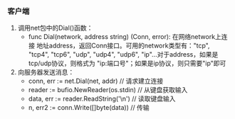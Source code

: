 ### 客户端
1. 调用net包中的Dial()函数：
    - func Dial(network, address string) (Conn, error): 在网络network上连接
    地址address，返回Conn接口。可用的network类型有："tcp", "tcp4", "tcp6", 
    "udp", "udp4", "udp6", "ip"...对于address，如果是tcp/udp协议，则格式为
    "ip:端口号"；如果是ip协议，则只需要"ip"即可
2. 向服务器发送消息：
    - conn, err := net.Dial(net, addr)  // 请求建立连接
    - reader := bufio.NewReader(os.stdin)   // 从键盘获取输入
    - data, err := reader.ReadString('\n')  // 读取键盘输入
    - n, err2 := conn.Write([]byte(data))   // 传输
